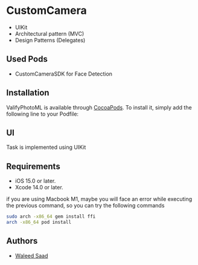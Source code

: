 # CustomCamera
 
- UIKit
- Architectural pattern (MVC)
- Design Patterns (Delegates)
    

## Used Pods
- CustomCameraSDK for Face Detection

## Installation

ValifyPhotoML is available through [CocoaPods](https://cocoapods.org/pods/CustomCameraSDK). To install
it, simply add the following line to your Podfile:

## UI

Task is implemented using UIKit



## Requirements
- iOS 15.0 or later.
- Xcode 14.0 or later.
    

if you are using Macbook M1, maybe you will face an error while executing the previous command, so you can try the following commands
```sh
sudo arch -x86_64 gem install ffi
arch -x86_64 pod install
```

    
## Authors

- [Waleed Saad](https://www.linkedin.com/in/waleed-saad-90331711a/)
